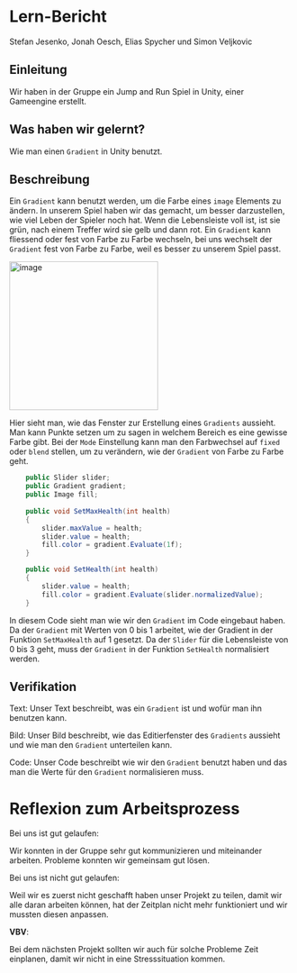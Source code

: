 # Lern-Bericht
Stefan Jesenko, Jonah Oesch, Elias Spycher und Simon Veljkovic

## Einleitung

Wir haben in der Gruppe ein Jump and Run Spiel in Unity, einer Gameengine erstellt.

## Was haben wir gelernt?

Wie man einen `Gradient` in Unity benutzt.

## Beschreibung

Ein `Gradient` kann benutzt werden, um die Farbe eines `image` Elements zu ändern.
In unserem Spiel haben wir das gemacht, um besser darzustellen, wie viel Leben der Spieler noch hat. Wenn die Lebensleiste voll ist, ist sie grün, nach einem Treffer wird sie gelb und dann rot. Ein `Gradient` kann fliessend oder fest von Farbe zu Farbe wechseln, bei uns wechselt der `Gradient` fest von Farbe zu Farbe, weil es besser zu unserem Spiel passt.

<img width="264" alt="image" src="https://user-images.githubusercontent.com/110892250/229684401-3d51bc55-e084-45cb-949b-0a649878dd6b.png">

Hier sieht man, wie das Fenster zur Erstellung eines `Gradients` aussieht. Man kann Punkte setzen um zu sagen in welchem Bereich es eine gewisse Farbe gibt.
Bei der `Mode` Einstellung kann man den Farbwechsel auf `fixed` oder `blend` stellen, um zu verändern, wie der `Gradient` von Farbe zu Farbe geht.

```C#
    public Slider slider;
    public Gradient gradient;
    public Image fill;
    
    public void SetMaxHealth(int health)
    {
        slider.maxValue = health;
        slider.value = health;
        fill.color = gradient.Evaluate(1f);
    }

    public void SetHealth(int health)
    {
        slider.value = health;
        fill.color = gradient.Evaluate(slider.normalizedValue);
    }
```

In diesem Code sieht man wie wir den `Gradient` im Code eingebaut haben. Da der `Gradient` mit Werten von 0 bis 1 arbeitet, wie der Gradient in der Funktion `SetMaxHealth`
auf 1 gesetzt. Da der `Slider` für die Lebensleiste von 0 bis 3 geht, muss der `Gradient` in der Funktion `SetHealth` normalisiert werden.

## Verifikation

Text: Unser Text beschreibt, was ein `Gradient` ist und wofür man ihn benutzen kann.

Bild: Unser Bild beschreibt, wie das Editierfenster des `Gradients` aussieht und wie man den `Gradient` unterteilen kann.

Code: Unser Code beschreibt wie wir den `Gradient` benutzt haben und das man die Werte für den `Gradient` normalisieren muss.

# Reflexion zum Arbeitsprozess

Bei uns ist gut gelaufen:

Wir konnten in der Gruppe sehr gut kommunizieren und miteinander arbeiten. Probleme konnten wir gemeinsam gut lösen.

Bei uns ist nicht gut gelaufen:

Weil wir es zuerst nicht geschafft haben unser Projekt zu teilen, damit wir alle daran arbeiten können, hat der Zeitplan nicht mehr funktioniert und wir mussten diesen anpassen.



**VBV**:

Bei dem nächsten Projekt sollten wir auch für solche Probleme Zeit einplanen, damit wir nicht in eine Stresssituation kommen.
